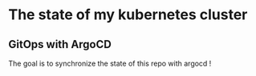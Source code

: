 # The state of my kubernetes cluster

## GitOps with ArgoCD

The goal is to synchronize the state of this repo with argocd !
